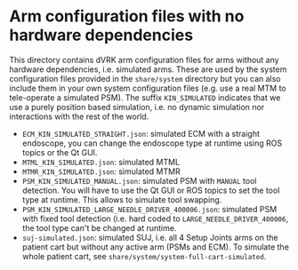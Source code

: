 Arm configuration files with no hardware dependencies
=====================================================

This directory contains dVRK arm configuration files for arms without any hardware dependencies, i.e. simulated arms.
These are used by the system configuration files provided in the `share/system` directory but you can also include them in your own system configuration files (e.g. use a real MTM to tele-operate a simulated PSM).   The suffix `KIN_SIMULATED` indicates that we use a purely position based simulation, i.e. no dynamic simulation nor interactions with the rest of the world.

* `ECM_KIN_SIMULATED_STRAIGHT.json`: simulated ECM with a straight endoscope, you can change the endoscope type at runtime using ROS topics or the Qt GUI.
* `MTML_KIN_SIMULATED.json`: simulated MTML
* `MTMR_KIN_SIMULATED.json`: simulated MTMR
* `PSM_KIN_SIMULATED_MANUAL.json`: simulated PSM with `MANUAL` tool detection.  You will have to use the Qt GUI or ROS topics to set the tool type at runtime.  This allows to simulate tool swapping.
* `PSM_KIN_SIMULATED_LARGE_NEEDLE_DRIVER_400006.json`: simulated PSM with fixed tool detection (i.e. hard coded to `LARGE_NEEDLE_DRIVER_400006`,  the tool type can't be changed at runtime.
* `suj-simulated.json`: simulated SUJ, i.e. all 4 Setup Joints arms on the patient cart but without any active arm (PSMs and ECM).  To simulate the whole patient cart, see `share/system/system-full-cart-simulated`.
